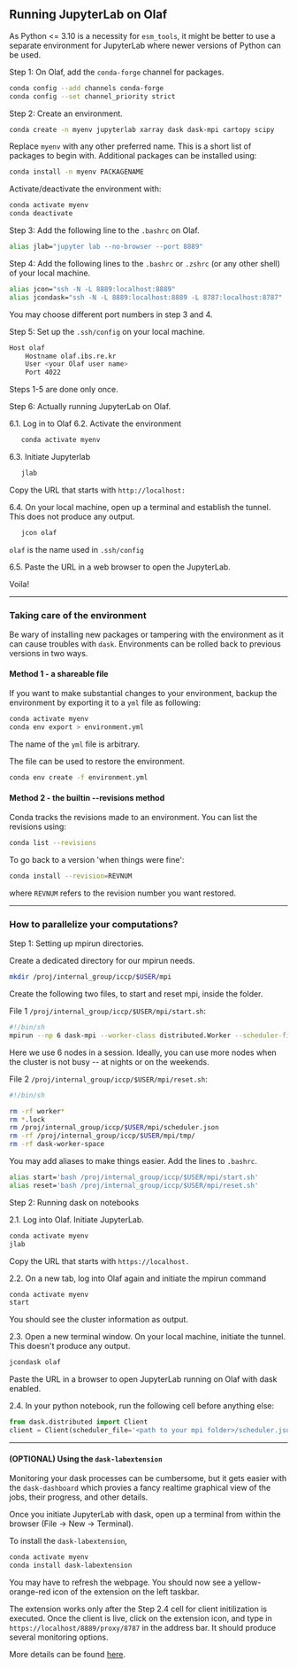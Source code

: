 ## Running JupyterLab on Olaf

As Python <= 3.10 is a necessity for `esm_tools`, it might be better to use a separate environment for JupyterLab where newer versions of Python can be used.

Step 1: On Olaf, add the `conda-forge` channel for packages.

```bash
conda config --add channels conda-forge
conda config --set channel_priority strict
```

Step 2: Create an environment.

```bash
conda create -n myenv jupyterlab xarray dask dask-mpi cartopy scipy 
```

Replace `myenv` with any other preferred name. This is a short list of packages to begin with. Additional packages can be installed using:

```bash
conda install -n myenv PACKAGENAME
```

Activate/deactivate the environment with:

```bash
conda activate myenv
conda deactivate
```

Step 3: Add the following line to the `.bashrc` on Olaf.

```bash
alias jlab="jupyter lab --no-browser --port 8889"
```

Step 4: Add the following lines to the `.bashrc` or `.zshrc`  (or any other shell) of your local machine.

```bash
alias jcon="ssh -N -L 8889:localhost:8889"
alias jcondask="ssh -N -L 8889:localhost:8889 -L 8787:localhost:8787"
```

You may choose different port numbers in step 3 and 4.

Step 5: Set up the `.ssh/config` on your local machine. 

```bash
Host olaf
    Hostname olaf.ibs.re.kr
    User <your Olaf user name>
    Port 4022
```

Steps 1-5 are done only once.

Step 6: Actually running JupyterLab on Olaf.

6.1. Log in to Olaf
6.2. Activate the environment
```bash
   conda activate myenv
```
6.3. Initiate Jupyterlab
```bash
   jlab
```

Copy the URL that starts with `http://localhost:`

6.4. On your local machine, open up a terminal and establish the tunnel. This does not produce any output.
```bash
   jcon olaf
```

`olaf` is the name used in `.ssh/config`

6.5. Paste the URL in a web browser to open the JupyterLab.

Voila!

---

### Taking care of the environment

Be wary of installing new packages or tampering with the environment as it can cause troubles with `dask`.  Environments can be rolled back to previous versions in two ways.

#### Method 1 - a shareable file

If you want to make substantial changes to your environment, backup the environment by exporting it to a `yml` file as following:

```bash
conda activate myenv
conda env export > environment.yml
```
The name of the `yml` file is arbitrary.

The file can be used to restore the environment.

```bash
conda env create -f environment.yml
```

#### Method 2 - the builtin --revisions method

Conda tracks the revisions made to an environment. You can list the revisions using:

```bash
conda list --revisions
```

To go back to a version 'when things were fine':

```bash
conda install --revision=REVNUM
```

where `REVNUM` refers to the revision number you want restored.

---

### How to parallelize your computations?

Step 1: Setting up mpirun directories.

Create a dedicated directory for our mpirun needs. 

```bash
mkdir /proj/internal_group/iccp/$USER/mpi
```

Create the following two files, to start and reset mpi, inside the folder.

File 1 `/proj/internal_group/iccp/$USER/mpi/start.sh`:

```bash
#!/bin/sh
mpirun --np 6 dask-mpi --worker-class distributed.Worker --scheduler-file /proj/internal_group/iccp/$USER/mpi/scheduler.json --dashboard-address :8787 --memory-limit=90e9 --local-directory /proj/internal_group/iccp/$USER/mpi/tmp/
```
Here we use 6 nodes in a session. Ideally, you can use more nodes when the cluster is not busy -- at nights or on the weekends. 

File 2 `/proj/internal_group/iccp/$USER/mpi/reset.sh`:

```bash
#!/bin/sh

rm -rf worker*
rm *.lock
rm /proj/internal_group/iccp/$USER/mpi/scheduler.json
rm -rf /proj/internal_group/iccp/$USER/mpi/tmp/
rm -rf dask-worker-space
```

You may add aliases to make things easier. Add the lines to `.bashrc`.

```bash
alias start='bash /proj/internal_group/iccp/$USER/mpi/start.sh'
alias reset='bash /proj/internal_group/iccp/$USER/mpi/reset.sh'
```

Step 2: Running dask on notebooks

2.1. Log into Olaf. Initiate JupyterLab.
```bash
conda activate myenv
jlab
```
Copy the URL that starts with `https://localhost.`

2.2. On a new tab, log into Olaf again and initiate the mpirun command
```bash
conda activate myenv
start
```
You should see the cluster information as output.

2.3. Open a new terminal window. On your local machine, initiate the tunnel. This doesn't produce any output.
```bash
jcondask olaf
```
Paste the URL in a browser to open JupyterLab running on Olaf with dask enabled.

2.4. In your python notebook, run the following cell before anything else:
```python
from dask.distributed import Client
client = Client(scheduler_file='<path to your mpi folder>/scheduler.json')
```
---
#### (OPTIONAL) Using the `dask-labextension`
Monitoring your dask processes can be cumbersome, but it gets easier with the `dask-dashboard` which provies a fancy realtime graphical view of the jobs, their progress, and other details.

Once you initiate JupyterLab with dask, open up a terminal from within the browser (File -> New -> Terminal).

To install the `dask-labextension`, 

```bash
conda activate myenv
conda install dask-labextension
```

You may have to refresh the webpage. You should now see a yellow-orange-red icon of the extension on the left taskbar.

The extension works only after the Step 2.4 cell for client initilization is executed. Once the client is live, click on the extension icon, and type in `https://localhost/8889/proxy/8787` in the address bar. It should produce several monitoring options.

More details can be found [here](https://github.com/dask/dask-labextension).
